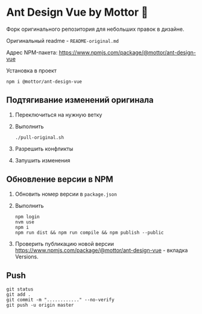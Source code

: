 # Ant Design Vue by Mottor 💪

Форк оригинального репозитория для небольших правок в дизайне.

Оригинальный readme - `README-original.md`

Адрес NPM-пакета: https://www.npmjs.com/package/@mottor/ant-design-vue

Установка в проект

    npm i @mottor/ant-design-vue

## Подтягивание изменений оригинала

1.  Переключиться на нужную ветку

2.  Выполнить

        ./pull-original.sh

3.  Разрешить конфликты

4.  Запушить изменения

## Обновление версии в NPM

1.  Обновить номер версии в `package.json`

2.  Выполнить

        npm login
        nvm use
        npm i
        npm run dist && npm run compile && npm publish --public

3.  Проверить публикацию новой версии https://www.npmjs.com/package/@mottor/ant-design-vue - вкладка Versions.

## Push

    git status
    git add .
    git commit -m "............" --no-verify
    git push -u origin master
